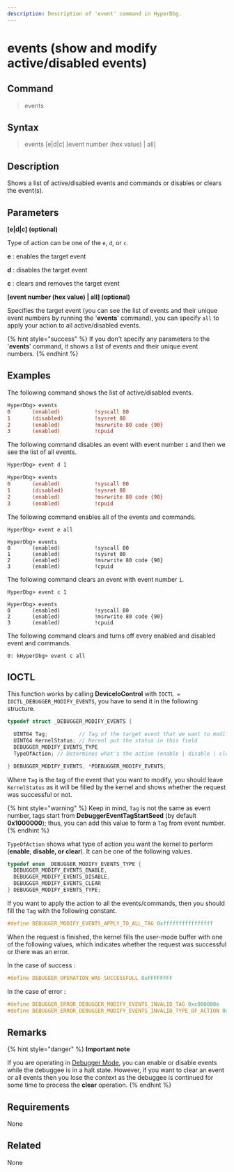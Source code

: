 ```yaml
---
description: Description of 'event' command in HyperDbg.
---
```


# events \(show and modify active/disabled events\)

## Command

> events

## Syntax

> events \[e\|d\|c\] \[event number \(hex value\) \| all\]

## Description

Shows a list of active/disabled events and commands or disables or clears the event\(s\).

## Parameters

**\[e\|d\|c\] \(optional\)**

Type of action can be one of the `e`, `d`, or `c`.

**e** : enables the target event

**d** : disables the target event

**c** : clears and removes the target event

**\[event number \(hex value\) \| all\] \(optional\)**

Specifies the target event \(you can see the list of events and their unique event numbers by running the '**events**' command\), you can specify `all` to apply your action to all active/disabled events.

{% hint style="success" %}
If you don't specify any parameters to the '**events**' command, it shows a list of events and their unique event numbers.
{% endhint %}

## Examples

The following command shows the list of active/disabled events.

```diff
HyperDbg> events
0       (enabled)           !syscall 80
1       (disabled)          !sysret 80
2       (enabled)           !msrwrite 80 code {90}
3       (enabled)           !cpuid
```

The following command disables an event with event number `1` and then we see the list of all events.

```diff
HyperDbg> event d 1

HyperDbg> events
0       (enabled)           !syscall 80
1       (disabled)          !sysret 80
2       (enabled)           !msrwrite 80 code {90}
3       (enabled)           !cpuid
```

The following command enables all of the events and commands.

```text
HyperDbg> event e all

HyperDbg> events
0       (enabled)           !syscall 80
1       (enabled)           !sysret 80
2       (enabled)           !msrwrite 80 code {90}
3       (enabled)           !cpuid
```

The following command clears an event with event number `1`.

```text
HyperDbg> event c 1

HyperDbg> events
0       (enabled)           !syscall 80
2       (enabled)           !msrwrite 80 code {90}
3       (enabled)           !cpuid
```

The following command clears and turns off every enabled and disabled event and commands.

```text
0: kHyperDbg> event c all
```

## IOCTL

This function works by calling **DeviceIoControl** with `IOCTL = IOCTL_DEBUGGER_MODIFY_EVENTS`, you have to send it in the following structure.

```c
typedef struct _DEBUGGER_MODIFY_EVENTS {

  UINT64 Tag;          // Tag of the target event that we want to modify
  UINT64 KernelStatus; // Kerenl put the status in this field
  DEBUGGER_MODIFY_EVENTS_TYPE
  TypeOfAction; // Determines what's the action (enable | disable | clear)

} DEBUGGER_MODIFY_EVENTS, *PDEBUGGER_MODIFY_EVENTS;
```

Where `Tag` is the tag of the event that you want to modify, you should leave `KernelStatus` as it will be filled by the kernel and shows whether the request was successful or not.

{% hint style="warning" %}
Keep in mind, `Tag` is not the same as event number, tags start from **DebuggerEventTagStartSeed** \(by default **0x1000000**\); thus, you can add this value to form a `Tag` from event number.
{% endhint %}

`TypeOfAction` shows what type of action you want the kernel to perform \(**enable**, **disable, or clear**\). It can be one of the following values.

```c
typedef enum _DEBUGGER_MODIFY_EVENTS_TYPE {
  DEBUGGER_MODIFY_EVENTS_ENABLE,
  DEBUGGER_MODIFY_EVENTS_DISABLE,
  DEBUGGER_MODIFY_EVENTS_CLEAR
} DEBUGGER_MODIFY_EVENTS_TYPE;
```

If you want to apply the action to all the events/commands, then you should fill the `Tag` with the following constant.

```c
#define DEBUGGER_MODIFY_EVENTS_APPLY_TO_ALL_TAG 0xffffffffffffffff
```

When the request is finished, the kernel fills the user-mode buffer with one of the following values, which indicates whether the request was successful or there was an error.

In the case of success :

```c
#define DEBUGEER_OPERATION_WAS_SUCCESSFULL 0xFFFFFFFF
```

In the case of error :

```c
#define DEBUGGER_ERROR_DEBUGGER_MODIFY_EVENTS_INVALID_TAG 0xc000000e
#define DEBUGGER_ERROR_DEBUGGER_MODIFY_EVENTS_INVALID_TYPE_OF_ACTION 0xc000000f
```

## **Remarks**

{% hint style="danger" %}
**Important note**

If you are operating in [Debugger Mode](https://docs.hyperdbg.org/using-hyperdbg/prerequisites/operation-modes#debugger-mode), you can enable or disable events while the debuggee is in a halt state. However, if you want to clear an event or all events then you lose the context as the debuggee is continued for some time to process the **clear** operation.
{% endhint %}

## Requirements

None

## Related

None

